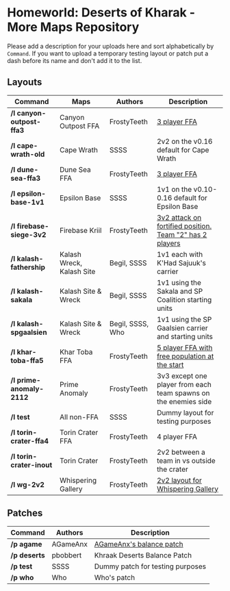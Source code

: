 # Homeworld: Deserts of Kharak - More Maps Repository
Please add a description for your uploads here and sort alphabetically by `Command`.
If you want to upload a temporary testing layout or patch put a dash before its name and don't add it to the list.

## Layouts

| Command | Maps | Authors | Description
| ------- | ---- | ------- | -----------
| **/l canyon-outpost-ffa3** | Canyon Outpost FFA | FrostyTeeth | [3 player FFA](https://github.com/S5SS/dok-repo/blob/master/info/map-images/layout-images/canyon-outpost-ffa3.png)
| **/l cape-wrath-old** | Cape Wrath | SSSS | 2v2 on the v0.16 default for Cape Wrath
| **/l dune-sea-ffa3** | Dune Sea FFA | FrostyTeeth | [3 player FFA](https://github.com/S5SS/dok-repo/blob/master/info/map-images/layout-images/dune-sea-ffa3.png)
| **/l epsilon-base-1v1** | Epsilon Base | SSSS | 1v1 on the v0.10-0.16 default for Epsilon Base
| **/l firebase-siege-3v2** | Firebase Kriil | FrostyTeeth | [3v2 attack on fortified position. Team "2" has 2 players](https://github.com/S5SS/dok-repo/blob/master/info/map-images/layout-images/firebase-siege-3v2.png)
| **/l kalash-fathership** | Kalash Wreck, Kalash Site | Begil, SSSS | 1v1 each with K'Had Sajuuk's carrier 
| **/l kalash-sakala** | Kalash Site & Wreck | Begil, SSSS | 1v1 using the Sakala and SP Coalition starting units
| **/l kalash-spgaalsien** | Kalash Site & Wreck | Begil, SSSS, Who | 1v1 using the SP Gaalsien carrier and starting units
| **/l khar-toba-ffa5** | Khar Toba FFA | FrostyTeeth | [5 player FFA with free population at the start](https://github.com/S5SS/dok-repo/blob/master/info/map-images/layout-images/khar-toba-ffa5.png)
| **/l prime-anomaly-2112** | Prime Anomaly | FrostyTeeth | 3v3 except one player from each team spawns on the enemies side
| **/l test** | All non-FFA | SSSS | Dummy layout for testing purposes
| **/l torin-crater-ffa4** | Torin Crater FFA| FrostyTeeth | 4 player FFA
| **/l torin-crater-inout** | Torin Crater | FrostyTeeth | 2v2 between a team in vs outside the crater
| **/l wg-2v2** | Whispering Gallery | FrostyTeeth | [2v2 layout for Whispering Gallery](https://github.com/S5SS/dok-repo/blob/master/info/map-images/layout-images/wg-2v2-image.png)

## Patches
| Command | Authors | Description
| ------- | ------- | -----------
| **/p agame** | AGameAnx | [AGameAnx's balance patch](https://docs.google.com/document/d/1WulBuxTnjEn3-r0P7UrTQSzijdb_9oGVMEy1BMBU2iQ)
| **/p deserts** | pbobbert | Khraak Deserts Balance Patch
| **/p test** | SSSS | Dummy patch for testing purposes
| **/p who** | Who | Who's patch

